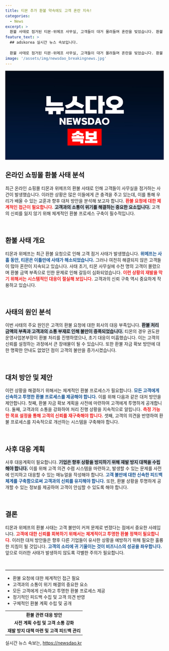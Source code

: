 ```yaml
---
title: 티몬 추가 환불 약속에도 고객 혼란 지속! 
categories:
  - News
excerpt: >
  환불 사태로 점거된 티몬·위메프 사무실, 고객들이 대거 몰려들며 혼란을 빚었습니다. 환불 진행 상황은 개선되고 있지만, 여전히 안내를 받지 못한 고객들의 발길이 이어져, 당분간 현장 혼란은 지속될 전망입니다.
feature_text: >
  ## adskorea 실시간 뉴스 속보입니다.

  환불 사태로 점거된 티몬·위메프 사무실, 고객들이 대거 몰려들며 혼란을 빚었습니다. 환불 진행 상황은 개선되고 있지만, 여전히 안내를 받지 못한 고객들의 발길이 이어져, 당분간 현장 혼란은 지속될 전망입니다.
image: '/assets/img/newsdao_breakingnews.jpg'
---
```


<p><img src="/assets/img/newsdao_breakingnews.jpg" alt="adskorea 속보" /></p>

<h2 data-ke-size="size26">온라인 쇼핑몰 환불 사태 분석</h2>

<p data-ke-size="size16">최근 온라인 쇼핑몰 티몬과 위메프의 환불 사태로 인해 고객들이 사무실을 점거하는 사건이 발생했습니다. 이러한 상황은 많은 이들에게 큰 충격을 주고 있는데, 이를 통해 우리가 배울 수 있는 교훈과 향후 대처 방안을 분석해 보고자 합니다. <b><span style="color: #ee2323;">환불 요청에 대한 체계적인 접근이 필요합니다.</span></b> <b><span style="background-color: #21538527;">고객과의 소통이 위기를 해결하는 중요한 요소입니다.</span></b> 고객의 신뢰를 잃지 않기 위해 체계적인 환불 프로세스 구축이 필수적입니다.</p>

<p data-ke-size="size16">&nbsp;</p>

<h2 data-ke-size="size26">환불 사태 개요</h2>

<p data-ke-size="size16">티몬과 위메프는 최근 환불 요청으로 인해 고객 점거 사태가 발생했습니다. <b><span style="color: #1a5490;">위메프는 사흘 동안, 티몬은 이틀만에 사태가 해소되었습니다.</span></b> 그러나 여전히 해결되지 않은 고객들이 많아 혼란이 지속되고 있습니다. 사태 초기, 티몬 사무실에 수천 명의 고객이 몰렸으며 환불 금액 부족으로 인한 문제로 인해 갈등이 심화되었습니다. <b><span style="color: #ee2323;">이런 상황의 재발을 막기 위해서는 시스템적인 대응이 절실해 보입니다.</span></b> 고객과의 신뢰 구축 역시 중요하게 작용하고 있습니다.</p>

<p data-ke-size="size16">&nbsp;</p>

<h2 data-ke-size="size26">사태의 원인 분석</h2>

<p data-ke-size="size16">이번 사태의 주요 원인은 고객의 환불 요청에 대한 회사의 대응 부족입니다. <b><span style="background-color: #21538527;">환불 처리 금액의 부족과 고객과의 소통 부재로 인해 불만이 증폭되었습니다.</span></b> 티몬의 경우 권도완 운영사업본부장이 환불 처리를 진행하였으나, 초기 대응이 미흡했습니다. 이는 고객의 신뢰를 설정하는 과정에서 큰 장애물이 될 수 있습니다. 또한 환불 자금 확보 방안에 대한 명확한 안내도 없었던 점이 고객의 불만을 증가시켰습니다.</p>

<p data-ke-size="size16">&nbsp;</p>

<h2 data-ke-size="size26">대처 방안 및 제안</h2>

<p data-ke-size="size16">이런 상황을 해결하기 위해서는 체계적인 환불 프로세스가 필요합니다. <b><span style="color: #1a5490;">모든 고객에게 신속하고 투명한 환불 프로세스를 제공해야 합니다.</span></b> 이를 위해 다음과 같은 대처 방안을 제안합니다. 첫째, 환불 자금 확보 계획을 사전에 마련하여 고객에게 투명하게 공개합니다. 둘째, 고객과의 소통을 강화하여 처리 진행 상황을 지속적으로 알립니다. <b><span style="color: #ee2323;">측정 가능한 목표 설정을 통해 고객의 신뢰를 재구축해야 합니다.</span></b> 셋째, 고객의 의견을 반영하여 환불 프로세스를 지속적으로 개선하는 시스템을 구축해야 합니다.</p>

<p data-ke-size="size16">&nbsp;</p>

<h2 data-ke-size="size26">사후 대응 계획</h2>

<p data-ke-size="size16">사후 대응계획이 필요합니다. <b><span style="background-color: #21538527;">기업은 향후 상황을 방지하기 위해 재발 방지 대책을 수립해야 합니다.</span></b> 이를 위해 고객 의견 수렴 시스템을 마련하고, 발생할 수 있는 문제를 사전에 인지하고 대응할 수 있는 매뉴얼을 작성해야 합니다. <b><span style="color: #1a5490;">고객 불만에 대한 신속한 피드백 체계를 구축함으로써 고객과의 신뢰를 유지해야 합니다.</span></b> 또한, 환불 상황을 투명하게 공개할 수 있는 정보를 제공하여 고객이 안심할 수 있도록 해야 합니다.</p>

<p data-ke-size="size16">&nbsp;</p>

<h2 data-ke-size="size26">결론</h2>

<p data-ke-size="size16">티몬과 위메프의 환불 사태는 고객 불만이 커져 문제로 번졌다는 점에서 중요한 사례입니다. <b><span style="color: #ee2323;">고객에 대한 신뢰를 회복하기 위해서는 체계적이고 투명한 환불 정책이 필요합니다.</span></b> 이러한 대처 방안들은 향후 다른 기업들이 유사한 상황을 예방하기 위해 필요한 훌륭한 지침이 될 것입니다. <b><span style="color: #1a5490;">고객의 소리에 귀 기울이는 것이 비즈니스의 성공을 좌우합니다.</span></b> 앞으로 이러한 사태가 발생하지 않도록 각별한 주의가 필요합니다.</p>

<p data-ke-size="size16">&nbsp;</p>

<hr style="height: 2px; border: none; background-color: #666;"/>

<ul>
    <li>환불 요청에 대한 체계적인 접근 필요</li>
    <li>고객과의 소통이 위기 해결의 중요한 요소</li>
    <li>모든 고객에게 신속하고 투명한 환불 프로세스 제공</li>
    <li>정기적인 피드백 수집 및 고객 의견 반영</li>
    <li>구체적인 환불 계획 수립 및 공개</li>
</ul>

<table style="width:100%; text-align: center;">
    <tr>
        <td style="text-align: center; height: 17px;"><b>환불 관련 대응 방안</b></td>
    </tr>
    <tr>
        <td style="text-align: center; height: 17px;"><b>사전 계획 수립 및 고객 소통 강화</b></td>
    </tr>
    <tr>
        <td style="text-align: center; height: 17px;"><b>재발 방지 대책 마련 및 고객 피드백 관리</b></td>
    </tr>
</table>
실시간 뉴스 속보는, <a href="https://newsdao.kr" rel="dofollow">https://newsdao.kr</a>


